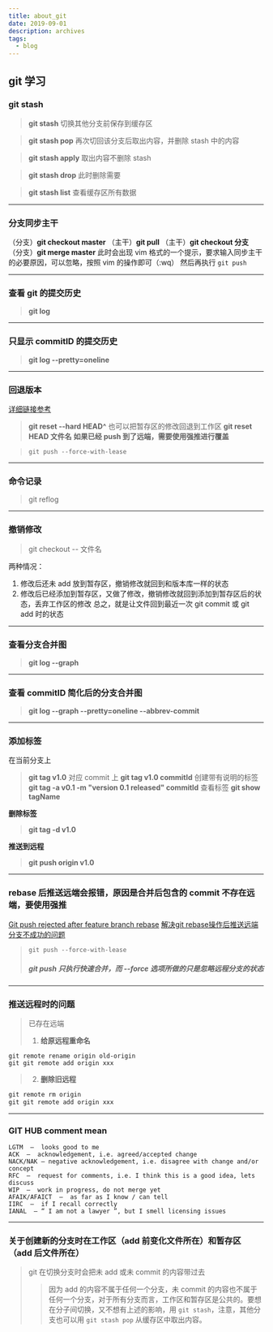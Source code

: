 ```yaml
---
title: about_git
date: 2019-09-01
description: archives
tags: 
  - blog
---
```

## git 学习

### git stash

> **git stash**
切换其他分支前保存到缓存区

> **git stash pop**
再次切回该分支后取出内容，并删除 stash 中的内容
  
> **git stash apply**
取出内容不删除 stash

> **git stash drop**
此时删除需要

> **git stash list**
查看缓存区所有数据

---

### 分支同步主干

（分支）**git checkout master**
（主干）**git pull**
（主干）**git checkout 分支**
（分支）**git merge master**
此时会出现 vim 格式的一个提示，要求输入同步主干的必要原因，可以忽略，按照 vim 的操作即可（:wq）
然后再执行 `git push`

---

### 查看 git 的提交历史

> **git log**
---

### 只显示 commitID 的提交历史

> **git log --pretty=oneline**
---

### 回退版本

[详细链接参考](https://www.cnblogs.com/lyy-2016/p/6509707.html)

> **git reset --hard HEAD^**
也可以把暂存区的修改回退到工作区
> **git reset HEAD 文件名**
> **如果已经 push 到了远端，需要使用强推进行覆盖**

> `git push --force-with-lease`
---

### 命令记录

> git reflog
---

### 撤销修改

> git checkout -- 文件名

两种情况：

1. 修改后还未 add 放到暂存区，撤销修改就回到和版本库一样的状态
2. 修改后已经添加到暂存区，又做了修改，撤销修改就回到添加到暂存区后的状态，丢弃工作区的修改
总之，就是让文件回到最近一次 git commit 或 git add 时的状态

---

### 查看分支合并图

> **git log --graph**
---

### 查看 commitID 简化后的分支合并图

> **git log --graph --pretty=oneline --abbrev-commit**
---

### 添加标签

在当前分支上
> **git tag v1.0**
对应 commit 上
> **git tag v1.0 commitId**
创建带有说明的标签
> **git tag -a v0.1 -m "version 0.1 released" commitId**
查看标签
> **git show tagName**

**删除标签**
> **git tag -d v1.0**

**推送到远程**
> **git push origin v1.0**
---

### rebase 后推送远端会报错，原因是合并后包含的 commit 不存在远端，要使用强推

[Git push rejected after feature branch rebase](https://stackoverflow.com/questions/8939977/git-push-rejected-after-feature-branch-rebase)
[解决git rebase操作后推送远端分支不成功的问题](https://blog.csdn.net/ManyPeng/article/details/81095744)

> `git push --force-with-lease`
>
> ##### git push 只执行快速合并，而 --force 选项所做的只是忽略远程分支的状态

---

### 推送远程时的问题

> 已存在远端
>
> 1. **给原远程重命名**
>
```JS
git remote rename origin old-origin
git git remote add origin xxx
```
>
> 2. **删除旧远程**
>
```js
git remote rm origin
git git remote add origin xxx
```

---

### GIT HUB comment mean

```
LGTM  —  looks good to me
ACK  —  acknowledgement, i.e. agreed/accepted change
NACK/NAK — negative acknowledgement, i.e. disagree with change and/or concept
RFC  —  request for comments, i.e. I think this is a good idea, lets discuss
WIP  —  work in progress, do not merge yet
AFAIK/AFAICT  —  as far as I know / can tell
IIRC  —  if I recall correctly
IANAL  — “ I am not a lawyer ”, but I smell licensing issues
```

---

### 关于创建新的分支时在工作区（add 前变化文件所在）和暂存区（add 后文件所在）

> git 在切换分支时会把未 add 或未 commit 的内容带过去
>> 因为 add 的内容不属于任何一个分支，未 commit 的内容也不属于任何一个分支，对于所有分支而言，工作区和暂存区是公共的。要想在分子间切换，又不想有上述的影响，用 `git stash`，注意，其他分支也可以用 `git stash pop` 从缓存区中取出内容。
